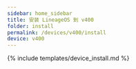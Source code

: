 ```yaml
---
sidebar: home_sidebar
title: 安装 LineageOS 到 v400
folder: install
permalink: /devices/v400/install
device: v400
---
```

{% include templates/device_install.md %}
